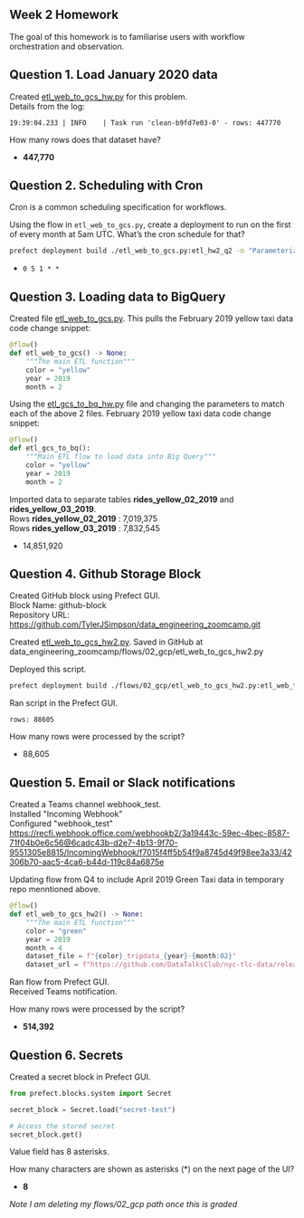 ## Week 2 Homework

The goal of this homework is to familiarise users with workflow orchestration and observation. 


## Question 1. Load January 2020 data

Created [etl_web_to_gcs_hw.py](https://github.com/TylerJSimpson/data_engineering_zoomcamp/blob/main/week_2/homework/etl_web_to_gcs_hw.py) for this problem.  
Details from the log:  
```
19:39:04.233 | INFO    | Task run 'clean-b9fd7e03-0' - rows: 447770
```

How many rows does that dataset have?

* **447,770**


## Question 2. Scheduling with Cron

Cron is a common scheduling specification for workflows. 

Using the flow in `etl_web_to_gcs.py`, create a deployment to run on the first of every month at 5am UTC. What’s the cron schedule for that?

```bash
prefect deployment build ./etl_web_to_gcs.py:etl_hw2_q2 -n "Parameterized ETL" --cron "0 5 1 * *" -a
```

- `0 5 1 * *`


## Question 3. Loading data to BigQuery 

Created file [etl_web_to_gcs.py]([https://github.com/TylerJSimpson/data_engineering_zoomcamp/blob/main/week_2/etl_web_to_gcs.py](https://github.com/TylerJSimpson/data_engineering_zoomcamp/blob/main/week_2/homework/etl_web_to_gcs_hw2.py)).
This pulls the February 2019 yellow taxi data code change snippet:  
```python
@flow()
def etl_web_to_gcs() -> None:
    """The main ETL function"""
    color = "yellow"
    year = 2019
    month = 2
```

Using the [etl_gcs_to_bq_hw.py](https://github.com/TylerJSimpson/data_engineering_zoomcamp/tree/main/week_2/homework) file and changing the parameters to match each of the above 2 files.
February 2019 yellow taxi data code change snippet:  
```python
@flow()
def etl_gcs_to_bq():
    """Main ETL flow to load data into Big Query"""
    color = "yellow"
    year = 2019
    month = 2
```
Imported data to separate tables **rides_yellow_02_2019** and **rides_yellow_03_2019**.  
Rows **rides_yellow_02_2019** : 7,019,375  
Rows **rides_yellow_03_2019** : 7,832,545  


- 14,851,920


## Question 4. Github Storage Block

Created GitHub block using Prefect GUI.  
Block Name:  github-block  
Repository URL: https://github.com/TylerJSimpson/data_engineering_zoomcamp.git  

Created [etl_web_to_gcs_hw2.py](https://github.com/TylerJSimpson/data_engineering_zoomcamp/blob/main/week_2/homework/etl_web_to_gcs_hw2.py).
Saved in GitHub at data_engineering_zoomcamp/flows/02_gcp/etl_web_to_gcs_hw2.py  

Deployed this script.  
```bash
prefect deployment build ./flows/02_gcp/etl_web_to_gcs_hw2.py:etl_web_to_gcs_hw2 -n "GitHub Storage Flow" -sb github/github-block -o etl_web_to_gcs_hw2_github-deployment.yaml --apply
````

Ran script in the Prefect GUI.  

```
rows: 88605
```

How many rows were processed by the script?

- 88,605



## Question 5. Email or Slack notifications

Created a Teams channel webhook_test.  
Installed "Incoming Webhook"  
Configured "webhook_test"
https://recfi.webhook.office.com/webhookb2/3a19443c-59ec-4bec-8587-71f04b0e6c56@6cadc43b-d2e7-4b13-9f70-9551305e8815/IncomingWebhook/f7015f4ff5b54f9a8745d49f98ee3a33/42306b70-aac5-4ca6-b44d-119c84a6875e

Updating flow from Q4 to include April 2019 Green Taxi data in temporary repo menntioned above.  
```python
@flow()
def etl_web_to_gcs_hw2() -> None:
    """The main ETL function"""
    color = "green"
    year = 2019
    month = 4
    dataset_file = f"{color}_tripdata_{year}-{month:02}"
    dataset_url = f"https://github.com/DataTalksClub/nyc-tlc-data/releases/download/{color}/{dataset_file}.csv.gz"
```

Ran flow from Prefect GUI.  
Received Teams notification.  

How many rows were processed by the script?

- **514,392**


## Question 6. Secrets

Created a secret block in Prefect GUI.  

```python
from prefect.blocks.system import Secret

secret_block = Secret.load("secret-test")

# Access the stored secret
secret_block.get()
```

Value field has 8 asterisks.  

How many characters are shown as asterisks (*) on the next page of the UI?  

- **8**  

*Note I am deleting my flows/02_gcp path once this is graded*
